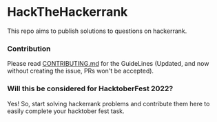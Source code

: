 # HackTheHackerrank
This repo aims to publish solutions to questions on hackerrank.



### Contribution
Please read <a href="CONTRIBUTING.md">CONTRIBUTING.md</a> for the GuideLines (Updated, and now without creating the issue, PRs won't be accepted).



### Will this be considered for HacktoberFest 2022?
Yes! So, start solving hackerrank problems and contribute them here to easily complete your hacktober fest task.
